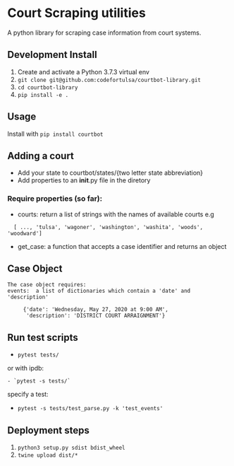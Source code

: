 # Court Scraping utilities

A python library for scraping case information from court systems.



## Development Install

1. Create and activate a Python 3.7.3 virtual env
1. `git clone git@github.com:codefortulsa/courtbot-library.git`
1. `cd courtbot-library`
1. `pip install -e .`

## Usage

Install with `pip install courtbot`


## Adding a court

- Add your state to courtbot/states/{two letter state abbreviation}
- Add properties to an __init__.py file in the diretory

### Require properties (so far):
- courts:  return a list of strings with the names of available courts
  e.g 
```
  [ ..., 'tulsa', 'wagoner', 'washington', 'washita', 'woods', 'woodward']
```

- get_case:  a function that accepts a case identifier and returns an object


## Case Object  

    The case object requires:
    events:  a list of dictionaries which contain a 'date' and 'description'
```
     {'date': 'Wednesday, May 27, 2020 at 9:00 AM',
      'description': 'DISTRICT COURT ARRAIGNMENT'}
```

## Run test scripts

- `pytest tests/`

or with ipdb:

    - `pytest -s tests/`

specify a test:

   - `pytest -s tests/test_parse.py -k 'test_events'`

## Deployment steps

1. `python3 setup.py sdist bdist_wheel`
1. `twine upload dist/*`